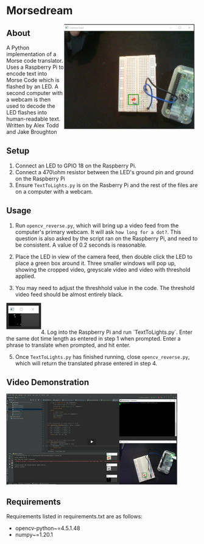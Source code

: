 # Morsedream
<img src="image.PNG" alt="Moresdream Picture" style="float: right; margin-right: 10px;" />

## About
A Python implementation of a Morse code translator. Uses a Raspberry Pi to encode text into Morse Code which is flashed by an LED. A second computer with a webcam is then used to decode the LED flashes into human-readable text. Written by Alex Todd and Jake Broughton


## Setup
1. Connect an LED to GPIO 18 on the Raspberry Pi.
2. Connect a 470\ohm resistor between the LED's ground pin and ground on the Raspberry Pi
3. Ensure `TextToLights.py` is on the Rasberry Pi and the rest of the files are on a computer with a webcam.

## Usage

1. Run `opencv_reverse.py`, which will bring up a video feed from the computer's primary webcam. It will ask `how long for a dot?`. This question is also asked by the script ran on the Raspberry Pi, and need to be consistent. A value of 0.2 seconds is reasonable. 

2. Place the LED in view of the camera feed, then double click the LED to place a green box around it. Three smaller windows will pop up, showing the cropped video, greyscale video and video with threshold applied. 
3.  You may need to adjust the threshhold value in the code. The threshold video feed should be almost entirely black.

<p>
<img align="left" src="threshold.PNG" alt="Threshold feed">
</p>
<br>
<br>
<br>
<br>
4. Log into the Raspberry Pi and run `TextToLights.py`. Enter the same dot time length as entered in step 1 when prompted. Enter a phrase to translate when prompted, and hit enter.

5. Once `TextToLights.py` has finished running, close `opencv_reverse.py`, which will return the translated phrase entered in step 4.



## Video Demonstration
[![Morsedream video link](video_thumbnail.png)](https://www.youtube.com/watch?v=a2ESEAYGp-U "Morsedream")

## Requirements
Requirements listed in requirements.txt are as follows:
- opencv-python~=4.5.1.48
- numpy~=1.20.1

